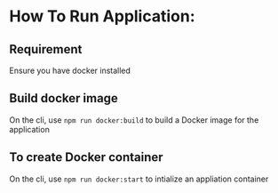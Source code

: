 
# How To Run  Application:

## Requirement
Ensure you have docker installed 

## Build docker image
On the cli, use `npm run docker:build` to build a Docker image for the application

## To create Docker container
On the cli, use `npm run docker:start` to intialize an appliation container
